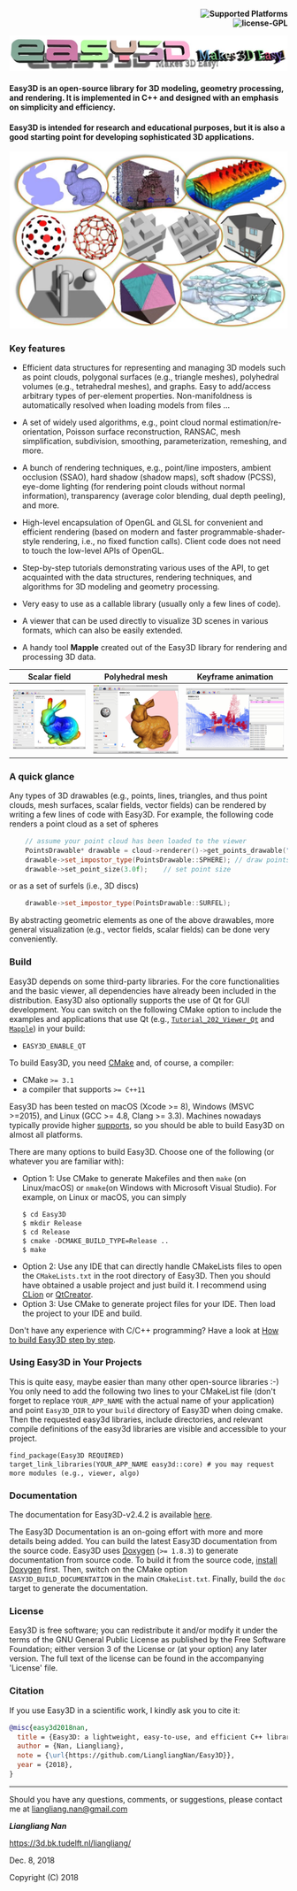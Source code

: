 <p align="right">
    <b> <img src="https://img.shields.io/badge/platforms-Windows%20%7C%20macOS%20%7C%20Linux-green" title="Supported Platforms"/> </b> <br>
    <b> <img src="https://img.shields.io/badge/license-GPL-blue" title="license-GPL"/> </b> <br>
</p>

![3D model generated and rendered by Easy3D](resources/images/logo.jpg)

#### Easy3D is an open-source library for 3D modeling, geometry processing, and rendering. It is implemented in C++ and designed with an emphasis on simplicity and efficiency. 
#### Easy3D is intended for research and educational purposes, but it is also a good starting point for developing sophisticated 3D applications.

![Overview of Easy3D](resources/images/overview.jpg)

### Key features ###
* Efficient data structures for representing and managing 3D models such as point clouds, polygonal surfaces 
  (e.g., triangle meshes), polyhedral volumes (e.g., tetrahedral meshes), and graphs. 
  Easy to add/access arbitrary types of per-element properties. Non-manifoldness is automatically resolved when 
  loading models from files ...
  
* A set of widely used algorithms, e.g., point cloud normal estimation/re-orientation, Poisson surface reconstruction, 
  RANSAC, mesh simplification, subdivision, smoothing, parameterization, remeshing, and more.
   
* A bunch of rendering techniques, e.g., point/line imposters, ambient occlusion (SSAO), hard shadow (shadow maps), 
  soft shadow (PCSS), eye-dome lighting (for rendering point clouds without normal information), transparency (average 
  color blending, dual depth peeling), and more.
   
* High-level encapsulation of OpenGL and GLSL for convenient and efficient rendering (based on modern and faster
  programmable-shader-style rendering, i.e., no fixed function calls). Client code does not need to touch the low-level 
  APIs of OpenGL. 
  
* Step-by-step tutorials demonstrating various uses of the API, to get acquainted with the data structures, rendering techniques, and algorithms 
  for 3D modeling and geometry processing. 
  
* Very easy to use as a callable library (usually only a few lines of code).
  
* A viewer that can be used directly to visualize 3D scenes in various formats, which can also be easily extended.

* A handy tool <b>Mapple</b> created out of the Easy3D library for rendering and processing 3D data.

|              Scalar field                |              Polyhedral mesh              |              Keyframe animation            |
|------------------------------------------|-------------------------------------------|--------------------------------------------|
| ![](resources/images/mapple-scalar.jpg)  | ![](resources/images/mapple-polymesh.gif) | ![](resources/images/mapple-animation.gif) |

### A quick glance ###

Any types of 3D drawables (e.g., points, lines, triangles, and thus point clouds, mesh surfaces, scalar fields, 
vector fields) can be rendered by writing a few lines of code with Easy3D. For example, the following code renders a 
point cloud as a set of spheres

```c++
    // assume your point cloud has been loaded to the viewer
    PointsDrawable* drawable = cloud->renderer()->get_points_drawable("vertices");
    drawable->set_impostor_type(PointsDrawable::SPHERE); // draw points as spheres.
    drawable->set_point_size(3.0f);    // set point size
```
or as a set of surfels (i.e., 3D discs)

```c++ 
    drawable->set_impostor_type(PointsDrawable::SURFEL);
``` 

By abstracting geometric elements as one of the above drawables, more general visualization (e.g., vector fields, 
scalar fields) can be done very conveniently.

### Build
Easy3D depends on some third-party libraries. For the core functionalities and the basic viewer, all dependencies have
already been included in the distribution. Easy3D also optionally supports the use of Qt for GUI development. 
You can switch on the following CMake option to include the examples and applications that use Qt (e.g., 
            [`Tutorial_202_Viewer_Qt`](https://github.com/LiangliangNan/Easy3D/tree/master/tutorials/Tutorial_202_Viewer_Qt) 
            and [`Mapple`](https://github.com/LiangliangNan/Easy3D/tree/master/applications/Mapple)) 
in your build:

- `EASY3D_ENABLE_QT`

To build Easy3D, you need [CMake](https://cmake.org/download/) and, of course, a compiler:

- CMake `>= 3.1`
- a compiler that supports `>= C++11`

Easy3D has been tested on macOS (Xcode >= 8), Windows (MSVC >=2015), and Linux (GCC >= 4.8, Clang >= 3.3). Machines 
nowadays typically provide higher [supports](https://en.cppreference.com/w/cpp/compiler_support), so you should be able 
to build Easy3D on almost all platforms.

There are many options to build Easy3D. Choose one of the following (or whatever you are familiar with):

- Option 1: Use CMake to generate Makefiles and then `make` (on Linux/macOS) or `nmake`(on Windows with Microsoft 
  Visual Studio). For example, on Linux or macOS, you can simply
    ```
    $ cd Easy3D
    $ mkdir Release
    $ cd Release
    $ cmake -DCMAKE_BUILD_TYPE=Release ..
    $ make
    ```
- Option 2: Use any IDE that can directly handle CMakeLists files to open the `CMakeLists.txt` in the root directory of 
  Easy3D. Then you should have obtained a usable project and just build it. I recommend using 
[CLion](https://www.jetbrains.com/clion/) or [QtCreator](https://www.qt.io/product).
- Option 3: Use CMake to generate project files for your IDE. Then load the project to your IDE and build.

Don't have any experience with C/C++ programming? 
Have a look at <a href="https://github.com/LiangliangNan/Easy3D/blob/master/HowToBuild.md">How to build Easy3D step by 
step</a>.

### Using Easy3D in Your Projects
This is quite easy, maybe easier than many other open-source libraries :-) You only need to add the following two lines 
to your CMakeList file (don't forget to replace `YOUR_APP_NAME` with the actual name of your application) and point 
`Easy3D_DIR` to your `build` directory of Easy3D when doing cmake. Then the requested easy3d libraries, include 
directories, and relevant compile definitions of the easy3d libraries are visible and accessible to your project.
```
find_package(Easy3D REQUIRED)
target_link_libraries(YOUR_APP_NAME easy3d::core) # you may request more modules (e.g., viewer, algo)
```

### Documentation
The documentation for Easy3D-v2.4.2 is available [here](https://3d.bk.tudelft.nl/liangliang/software/easy3d_doc/html/index.html).

The Easy3D Documentation is an on-going effort with more and more details being added. You can build the latest Easy3D 
documentation from the source code.
Easy3D uses [Doxygen](https://www.doxygen.nl/index.html) (`>= 1.8.3`) to generate documentation from source code. 
To build it from the source code, [install Doxygen](https://www.doxygen.nl/manual/install.html) first. 
Then, switch on the CMake option `EASY3D_BUILD_DOCUMENTATION` in the main `CMakeList.txt`. Finally, build the `doc` 
target to generate the documentation. 


### License
Easy3D is free software; you can redistribute it and/or modify it under the terms of the 
GNU General Public License as published by the Free Software Foundation; either version 3
of the License or (at your option) any later version. The full text of the license can be
found in the accompanying 'License' file.

### Citation
If you use Easy3D in a scientific work, I kindly ask you to cite it:

```bibtex
@misc{easy3d2018nan,
  title = {Easy3D: a lightweight, easy-to-use, and efficient C++ library for processing and rendering 3D data},
  author = {Nan, Liangliang},
  note = {\url{https://github.com/LiangliangNan/Easy3D}},
  year = {2018},
}
```
---------

Should you have any questions, comments, or suggestions, please contact me at liangliang.nan@gmail.com

<b><i>Liangliang Nan</i></b>

https://3d.bk.tudelft.nl/liangliang/

Dec. 8, 2018

Copyright (C) 2018
